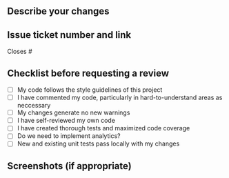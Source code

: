 ## Describe your changes


## Issue ticket number and link
Closes #<issue number>
 
## Checklist before requesting a review
- [ ] My code follows the style guidelines of this project
- [ ] I have commented my code, particularly in hard-to-understand areas as neccessary
- [ ] My changes generate no new warnings
- [ ] I have self-reviewed my own code
- [ ] I have created thorough tests and maximized code coverage
- [ ] Do we need to implement analytics?
- [ ] New and existing unit tests pass locally with my changes
  
## Screenshots (if appropriate)
  
  
